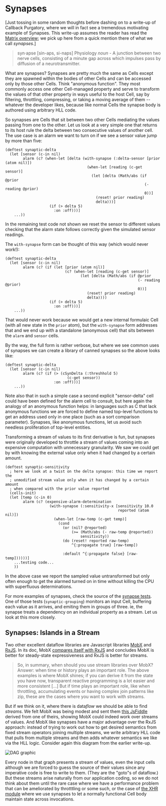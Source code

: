 # Synapses

[Just tossing in some random thoughts before dashing on to a write-up of Callback Purgatory, where we will in fact see a tremendous motivating example of Synapses. This write-up assumes the reader has read the [Matrix overview](https://github.com/kennytilton/tag/blob/master/cljs/README.md); we pick up here from a quick mention there of what we call *synapses*.]

> syn·apse [sin-aps, si-naps] Physiology *noun* - A junction between two nerve cells, consisting of a minute gap across which impulses pass by diffusion of a neurotransmitter.

What are synapses? Synapses are pretty much the same as Cells except they are spawned within the bodies of other Cells and can be accessed only by those other Cells. Think "anonymous function". They most commonly access one other Cell-managed property and serve to transform the values of that other property in ways useful to the host Cell, say by filtering, throttling, compressing, or taking a moving average of them -- whatever the developer likes, because like normal Cells the synapse body is authored using arbitrary HLL code.

So synapses are Cells that sit between two other Cells mediating the values passing from one to the other. Let us look at a very simple one that returns to its host rule the delta between two consecutive values of another cell. The use case is an alarm we want to turn on if we see a sensor value jump by more than five:
````
(deftest synaptic-delta
  (let [sensor (c-in nil)
        alarm (c? (when-let [delta (with-synapse (:delta-sensor [prior (atom nil)])
                                     (when-let [reading (c-get sensor)]
                                       (let [delta (Math/abs (if @prior
                                                               (- reading @prior)
                                                               0))]
                                         (reset! prior reading)
                                         delta)))]
                    (if (> delta 5)
                      :on :off)))]
    ...))
````
In the remaining test code not shown we reset the sensor to different values checking that the alarm state follows correctly given the simulated sensor readings. 

The `with-synapse` form can be thought of this way (which would never work!):
````
(deftest synaptic-delta
  (let [sensor (c-in nil)
        alarm (c? (if (let [prior (atom nil)]
                           (c? (when-let [reading (c-get sensor)]
                                  (let [delta (Math/abs (if @prior
                                                            (- reading @prior)
                                                            0))]
                                     (reset! prior reading)
                                     delta))))
                    (if (> delta 5)
                      :on :off)))]
    ...))
````
That would never work because we would get a new internal formulaic Cell (with all new state in the `prior` atom), but the `with-synapse` form addresses that and we end up with a standalone (anonymous cell) that sits between the `alarm` and `sensor` cells. 

By the way, the full form is rather verbose, but where we see common uses of synapses we can create a library of canned synapses so the above looks like:
````
(deftest synaptic-delta
  (let [sensor (c-in nil)
        alarm (c? (if (> (cSynDelta (:threshhold 5)
                            (c-get sensor))
                      :on :off)))]
    ...))
````
Note also that in such a simple case a second explicit "sensor-delta" cell could have been defined for the alarm cell to consult, but here again the analogy of an anonymous function helps: in languages such as C that lack anonymous functions we are forced to define named top-level functions to get an address used only in one place (such as a sort comparison parameter). Synapses, like anonymous functions, let us avoid such needless proliferation of top-level entities.

Transforming a stream of values to its first derivative is fun, but synapses were originally developed to throttle a stream of values coming into an expensive computation with unnecessary granularity. We saw we could get by with knowing the external value only when it had changed by a certain amount.
````
(deftest synaptic-sensitivity
  ; here we look at a twist on the delta synapse: this time we report the
  ; unmodified stream value only when it has changed by a certain amount
  ; when compared with the prior value reported
  (cells-init)
  (let [temp (c-in 0)
        alarm (c? (expensive-alarm-determination
                    (with-synapse (:sensitivity-x [sensitivity 10.0
                                                   reported (atom nil)]) 
                      (when-let [raw-temp (c-get temp)]
                        (cond
                          (or (nil? @reported)
                              (>= (Math/abs (- raw-temp @reported))
                                  sensitivity))
                          (do (reset! reported raw-temp)
                              ^{:propagate true} [raw-temp])
                          
                          :default ^{:propagate false} [raw-temp])))))]
    ...testing code...
    ))
````
In the above case we report the sampled value untransformed but only often enough to get the alarmed turned on in time without killing the CPU with superfluous determinations.

For more examples of synapses, check the source of the [synapse tests](https://github.com/kennytilton/matrix/blob/master/cljs/test/tiltontec/cell/synapse_test.cljc). One of those tests (`synaptic-grouping`) monitors an input Cell, buffering each value as it arrives, and emiting them in groups of three. ie, the synapse treats a dependency on an individual property as a stream. Let us look at this more closely.

## Synapses: Islands in a Stream
Two other excellent dataflow libraries are Javascript libraries [MobX](https://github.com/mobxjs/mobx) and [RxJS](https://github.com/Reactive-Extensions/RxJS). In its doc, MobX [compares itself with RxJS](https://github.com/mobxjs/mobx/wiki/Mobx-vs-Reactive-Stream-Libraries-%28RxJS,-Bacon,-etc%29) and concludes MobX is better for steady-state expressiveness and RxJS is better for streams.

> So, in summary, when should you use stream libraries over MobX? Answer: when time or history plays an important role. The above examples is where MobX shines; if you can derive it from the state you have now, transparent reactive programming is a lot easier and more consistent [...] But if time plays an important role, like when throttling, accumulating events or having complex join patterns like zip, these are the cases where you want to work with streams.

But if we think on it, where there is data*flow* we should be able to find *streams*. We felt MobX was being modest and sent them [this JsFiddle](https://jsfiddle.net/kennytilton/s7mp43tr/) derived from one of theirs, showing MobX could indeed work over streams of values. And MobX like synapses have a major advantage over the RxJS approach: instead of trying to work out how to get desired semantics from fixed stream operators joining multiple streams, we write arbitrary HLL code that pulls from multiple streams and then adds whatever semantics we like via the HLL logic. Consider again this diagram from the earlier write-up.

![DAG graphic](https://github.com/kennytilton/matrix/blob/master/cljs/resources/Directed_acyclic_graph.png) 

Every node in that graph presents a stream of values, even the input cells although we are forced to guess the source of their values since any imperative code is free to write to them. (They are the "goto"s of dataflow.) But these streams arise naturally from our application coding, so we do not think about them until the rare case where we have a performance problem that can be ameliorated by throtttling or some such, or the case of [the XHR module](https://github.com/kennytilton/xhr/blob/master/cljs/XHR.md) where we use synapses to let a normally functional Cell body maintain state across invocations.




